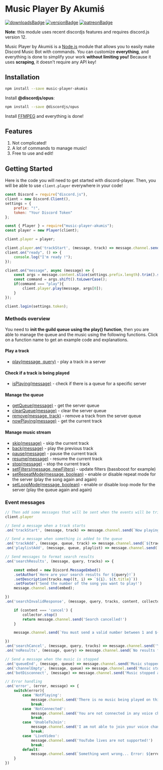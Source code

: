 # Music Player By Akumiś

[![downloadsBadge](https://img.shields.io/npm/dt/music-player-akumis?style=for-the-badge)](https://npmjs.com/music-player-akumis)
[![versionBadge](https://img.shields.io/npm/v/music-player-akumis?style=for-the-badge)](https://npmjs.com/music-player-akumis)
[![patreonBadge](https://img.shields.io/endpoint.svg?url=https%3A%2F%2Fshieldsio-patreon.herokuapp.com%2FAndroz2091%2Fpledges&style=for-the-badge)](https://patreon.com/akumis)

**Note**: this module uses recent discordjs features and requires discord.js version 12.

Music Player by Akumiś is a [Node.js](https://nodejs.org) module that allows you to easily make Discord Music Bot with commands. You can customize **everything**, and everything is done to simplify your work **without limiting you!** Because it uses **scraping**, it doesn't require any API key!

## Installation

```sh
npm install --save music-player-akumis
```

Install **@discordjs/opus**:

```sh
npm install --save @discordjs/opus
```

Install [FFMPEG](https://www.ffmpeg.org/download.html) and everything is done!

## Features

1. Not complicated!
2. A lot of commands to manage music!
3. Free to use and edit!

## Getting Started

Here is the code you will need to get started with discord-player. Then, you will be able to use `client.player` everywhere in your code!

```js
const Discord = require("discord.js"),
client = new Discord.Client(),
settings = {
    prefix: "!",
    token: "Your Discord Token"
};

const { Player } = require("music-player-akumis");
const player = new Player(client);

client.player = player;

client.player.on('trackStart', (message, track) => message.channel.send(`Now playing ${track.title}...`))
client.on("ready", () => {
    console.log("I'm ready !");
});

client.on("message", async (message) => {
    const args = message.content.slice(settings.prefix.length).trim().split(/ +/g);
    const command = args.shift().toLowerCase();
    if(command === "play"){
        client.player.play(message, args[0]);
    }
});

client.login(settings.token);
```



### Methods overview

You need to **init the guild queue using the play() function**, then you are able to manage the queue and the music using the following functions. Click on a function name to get an example code and explanations.

#### Play a track

* [play(message, query)]() - play a track in a server 

#### Check if a track is being played

* [isPlaying(message)]() - check if there is a queue for a specific server

#### Manage the queue

* [getQueue(message)]() - get the server queue
* [clearQueue(message)]() - clear the server queue
* [remove(message, track)]() - remove a track from the server queue
* [nowPlaying(message)]() - get the current track

#### Manage music stream

* [skip(message)]() - skip the current track
* [back(message)]() - play the previous track
* [pause(message)]() - pause the current track
* [resume(message)]() - resume the current track
* [stop(message)]() - stop the current track
* [setFilters(message, newFilters)]() - update filters (bassboost for example)
* [setRepeatMode(message, boolean)]() - enable or disable repeat mode for the server (play the song again and again)
* [setLoopMode(message, boolean)]() - enable or disable loop mode for the server (play the queue again and again)

### Event messages

```js
// Then add some messages that will be sent when the events will be triggered
client.player

// Send a message when a track starts
.on('trackStart', (message, track) => message.channel.send(`Now playing ${track.title}...`))

// Send a message when something is added to the queue
.on('trackAdd', (message, queue, track) => message.channel.send(`${track.title} has been added to the queue!`))
.on('playlistAdd', (message, queue, playlist) => message.channel.send(`${playlist.title} has been added to the queue (${playlist.tracks.length} songs)!`))

// Send messages to format search results
.on('searchResults', (message, query, tracks) => {

    const embed = new Discord.MessageEmbed()
    .setAuthor(`Here are your search results for ${query}!`)
    .setDescription(tracks.map((t, i) => `${i}. ${t.title}`))
    .setFooter('Send the number of the song you want to play!')
    message.channel.send(embed);

})
.on('searchInvalidResponse', (message, query, tracks, content, collector) => {

    if (content === 'cancel') {
        collector.stop()
        return message.channel.send('Search cancelled!')
    }

    message.channel.send(`You must send a valid number between 1 and ${tracks.length}!`)

})
.on('searchCancel', (message, query, tracks) => message.channel.send('You did not provide a valid response... Please send the command again!'))
.on('noResults', (message, query) => message.channel.send(`No results found on YouTube for ${query}!`))

// Send a message when the music is stopped
.on('queueEnd', (message, queue) => message.channel.send('Music stopped as there is no more music in the queue!'))
.on('channelEmpty', (message, queue) => message.channel.send('Music stopped as there is no more member in the voice channel!'))
.on('botDisconnect', (message) => message.channel.send('Music stopped as I have been disconnected from the channel!'))

// Error handling
.on('error', (error, message) => {
    switch(error){
        case 'NotPlaying':
            message.channel.send('There is no music being played on this server!')
            break;
        case 'NotConnected':
            message.channel.send('You are not connected in any voice channel!')
            break;
        case 'UnableToJoin':
            message.channel.send('I am not able to join your voice channel, please check my permissions!')
            break;
        case 'LiveVideo':
            message.channel.send('YouTube lives are not supported!')
            break;
        default:
            message.channel.send(`Something went wrong... Error: ${error}`)
    }
})
```